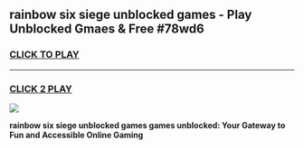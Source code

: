 
## rainbow six siege unblocked games - Play Unblocked Gmaes & Free #78wd6
<h3>
<a href="https://news.freeplayer.one?title=rainbow_six_siege_unblocked_games&ref=03M">CLICK TO PLAY</a></h3>
<hr>

<h3>
<a href="https://news.freeplayer.one?title=rainbow_six_siege_unblocked_games&ref=03M">CLICK 2 PLAY</a>
  
</h3>

<a href="https://news.freeplayer.one?title=rainbow_six_siege_unblocked_games&ref=03M"><img src="https://clearcache.store/games.png"></a>


**rainbow six siege unblocked games games unblocked: Your Gateway to Fun and Accessible Online Gaming**
